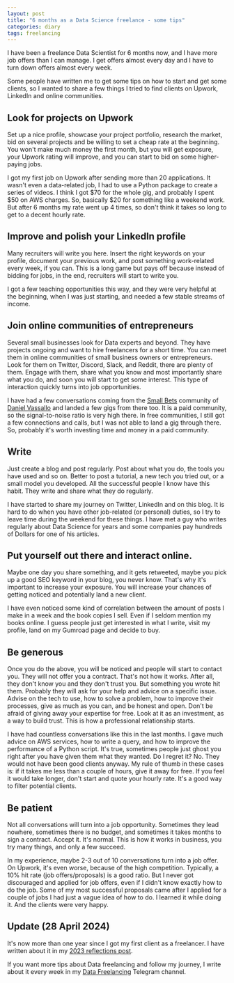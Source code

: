 ```yaml
---
layout: post
title: "6 months as a Data Science freelance - some tips"
categories: diary
tags: freelancing
---
```


I have been a freelance Data Scientist for 6 months now, and I have more job offers than I can manage. I get offers almost every day and I have to turn down offers almost every week.

Some people have written me to get some tips on how to start and get some clients, so I wanted to share a few things I tried to find clients on Upwork, LinkedIn and online communities.

## Look for projects on Upwork

Set up a nice profile, showcase your project portfolio, research the market, bid on several projects and be willing to set a cheap rate at the beginning.
You won't make much money the first month, but you will get exposure, your Upwork rating will improve, and you can start to bid on some higher-paying jobs.

I got my first job on Upwork after sending more than 20 applications. It wasn't even a data-related job, I had to use a Python package to create a series of videos. I think I got $70 for the whole gig, and probably I spent $50 on AWS charges. So, basically $20 for something like a weekend work. But after 6 months my rate went up 4 times, so don't think it takes so long to get to a decent hourly rate.

## Improve and polish your LinkedIn profile

Many recruiters will write you here.
Insert the right keywords on your profile, document your previous work, and post something work-related every week, if you can.
This is a long game but pays off because instead of bidding for jobs, in the end, recruiters will start to write you.

I got a few teaching opportunities this way, and they were very helpful at the beginning, when I was just starting, and needed a few stable streams of income.

## Join online communities of entrepreneurs

Several small businesses look for Data experts and beyond. They have projects ongoing and want to hire freelancers for a short time.
You can meet them in online communities of small business owners or entrepreneurs. Look for them on Twitter, Discord, Slack, and Reddit, there are plenty of them. Engage with them, share what you know and most importantly share what you do, and soon you will start to get some interest. This type of interaction quickly turns into job opportunities.

I have had a few conversations coming from the [Small Bets][smallbets] community of [Daniel Vassallo][daniel] and landed a few gigs from there too. It is a paid community, so the signal-to-noise ratio is very high there. In free communities, I still got a few connections and calls, but I was not able to land a gig through there. So, probably it's worth investing time and money in a paid community.

## Write

Just create a blog and post regularly. Post about what you do, the tools you have used and so on. Better to post a tutorial, a new tech you tried out, or a small model you developed.
All the successful people I know have this habit. They write and share what they do regularly.

I have started to share my journey on Twitter, LinkedIn and on this blog. It is hard to do when you have other job-related (or personal) duties, so I try to leave time during the weekend for these things. I have met a guy who writes regularly about Data Science for years and some companies pay hundreds of Dollars for one of his articles.

## Put yourself out there and interact online.

Maybe one day you share something, and it gets retweeted, maybe you pick up a good SEO keyword in your blog, you never know. That's why it's important to increase your exposure. You will increase your chances of getting noticed and potentially land a new client.

I have even noticed some kind of correlation between the amount of posts I make in a week and the book copies I sell. Even if I seldom mention my books online. I guess people just get interested in what I write, visit my profile, land on my Gumroad page and decide to buy.

## Be generous

Once you do the above, you will be noticed and people will start to contact you.
They will not offer you a contract. That's not how it works. After all, they don't know you and they don't trust you. But something you wrote hit them. Probably they will ask for your help and advice on a specific issue.
Advise on the tech to use, how to solve a problem, how to improve their processes, give as much as you can, and be honest and open. Don't be afraid of giving away your expertise for free. Look at it as an investment, as a way to build trust. This is how a professional relationship starts.

I have had countless conversations like this in the last months. I gave much advice on AWS services, how to write a query, and how to improve the performance of a Python script. It's true, sometimes people just ghost you right after you have given them what they wanted. Do I regret it? No. They would not have been good clients anyway. My rule of thumb in these cases is: if it takes me less than a couple of hours, give it away for free. If you feel it would take longer, don't start and quote your hourly rate. It's a good way to filter potential clients.

## Be patient

Not all conversations will turn into a job opportunity. Sometimes they lead nowhere, sometimes there is no budget, and sometimes it takes months to sign a contract. Accept it. It's normal. This is how it works in business, you try many things, and only a few succeed.

In my experience, maybe 2-3 out of 10 conversations turn into a job offer. On Upwork, it's even worse, because of the high competition. Typically, a 10% hit rate (job offers/proposals) is a good ratio. But I never got discouraged and applied for job offers, even if I didn't know exactly how to do the job. Some of my most successful proposals came after I applied for a couple of jobs I had just a vague idea of how to do. I learned it while doing it. And the clients were very happy.

## Update (28 April 2024)

It's now more than one year since I got my first client as a freelancer. I have written about it in my [2023 reflections post][update].

If you want more tips about Data freelancing and follow my journey, I write about it every week in my [Data Freelancing][datafreelance] Telegram channel.

[smallbets]: https://smallbets.co
[daniel]: https://twitter.com/dvassallo
[twitter]: https://twitter.com/tropianhs
[update]: https://www.tropianhs.com/diary/2023/12/29/reflections
[linkedin]: https://www.linkedin.com/in/tropianhs/
[books]: https://tropianhs.gumroad.com
[datafreelance]: https://t.me/datafreelance
